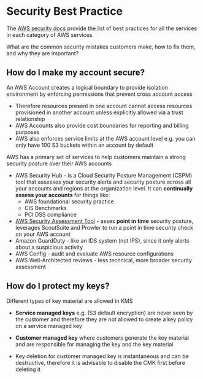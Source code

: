 # Security Best Practice

The [AWS security docs](https://docs.aws.amazon.com/security/) provide the list of best practices for all the services in each category of AWS services.

What are the common security mistakes customers make, how to fix them, and why they are important?

## How do I make my account secure?

An AWS Account creates a logical boundary to provide isolation environment by enforcing permissions that prevent cross account access

* Therefore resources present in one account cannot access resources provisioned in another account unless explicitly allowed via a trust relationship
* AWS Accounts also provide cost boundaries for reporting and billing purposes
* AWS also enforces service limits at the AWS account level e.g. you can only have 100 S3 buckets within an account by default

AWS has a primary set of services to help customers maintain a strong security posture over their AWS accounts

* AWS Security Hub - is a Cloud Security Posture Management (CSPM) tool that assesses your security alerts and security posture across all your accounts and regions at the organization level. It can **continually assess your accounts** for things like:
  * AWS foundational security practice
  * CIS Benchmarks
  * PCI DSS compliance
* [AWS Security Assessment Tool](https://github.com/awslabs/aws-security-assessment-solution) - asses **point in time** security posture, leverages ScoutSuite and Prowler to run a point in time security check on your AWS account
* Amazon GuardDuty - like an IDS system (not IPS), since it only alerts about a suspicious activity
* AWS Config - audit and evaluate AWS resource configurations
* AWS Well-Architected reviews - less technical, more broader security assessment

## How do I protect my keys?

Different types of key material are allowed in KMS

* **Service managed keys** e.g. (S3 default encryption) are never seen by the customer and therefore they are not allowed to create a key policy on a service managed key

* **Customer managed key** where customers generate the key material and are responsible for managing the key and the key material

* Key deletion for customer managed key is instantaneous and can be destructive, therefore it is advisable to disable the CMK first before deleting it  
